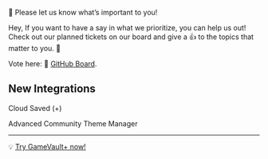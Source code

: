 📢 Please let us know what’s important to you!

Hey, If you want to have a say in what we prioritize, you can help us out! 
Check out our planned tickets on our board and give a 👍 to the topics that matter to you. 🙂

Vote here:
🔗 [GitHub Board](https://phalco.de/products/gamevault-plus/checkout).

## New Integrations

Cloud Saved (+)

Advanced Community Theme Manager

---

💡 [Try GameVault+ now!](https://phalco.de/products/gamevault-plus/checkout)
